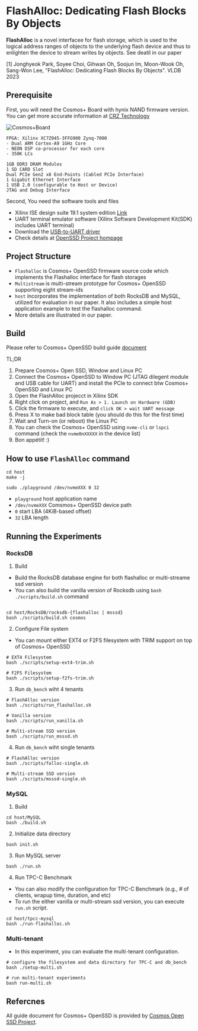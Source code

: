 # FlashAlloc: Dedicating Flash Blocks By Objects

**FlashAlloc** is a novel interfacee for flash storage,
which is used to the logical address ranges of objects to the underlying flash device 
and thus to enlighten the device to stream writes by objects. See deatil in our paper

[1] Jonghyeok Park, Soyee Choi, Gihwan Oh, Soojun Im, Moon-Wook Oh, Sang-Won Lee, "FlashAlloc: Dedicating Flash Blocks By Objects". VLDB 2023


## Prerequisite

First, you will need the Cosmos+ Board with hynix NAND firmware version. 
You can get more accurate information at [CRZ Technology](https://www.crz-tech.com/)   

![Cosmos+Board](https://www.crz-tech.com/uploads/uploads/2021/01/29/fnn45201781714615.jpg)

```
FPGA: Xilinx XC7Z045-3FFG900 Zynq-7000
- Dual ARM Cortex-A9 1GHz Core
- NEON DSP co-processor for each core
- 350K LCs

1GB DDR3 DRAM Modules
1 SD CARD Slot
Dual PCIe Gen2 x8 End-Points (Cabled PCIe Interface)
1 Gigabit Ethernet Interface
1 USB 2.0 (configurable to Host or Device)
JTAG and Debug Interface         
```

Second, You need the software tools and files
- Xilinx ISE design suite 19.1 system edition [Link](https://www.xilinx.com/support/download/index.html/content/xilinx/en/downloadNav/embedded-design-tools/archive.html)
- UART terminal emulator software (Xilinx Software Development Kit(SDK) includes UART terminal)
- Download the [USB-to-UART driver](https://www.silabs.com/developers/usb-to-uart-bridge-vcp-drivers)
- Check details at [OpenSSD Project hompage](http://www.openssd-project.org/)

## Project Structure
- `Flashalloc` is Cosmos+ OpenSSD firmware source code which implements the Flashalloc interface for flash storages
- `Multistream` is multi-stream prototype for Cosmos+ OpenSSD supporting eight stream-ids
- `host` incorporates the implementation of both RocksDB and MySQL, utilized for evaluation in our paper. 
It also includes a simple host application example to test the flashalloc command.
-  More details are illustrated in our paper.

## Build

Please refer to Cosmos+ OpenSSD build guide [document](doc/Cosmos+OpenSSD-2017-Tutorial.pdf)

TL;DR
1. Prepare Cosmos+ Open SSD, Window and Linux PC
2. Connect the  Cosmos+ OpenSSD to Window PC (JTAG dilegent module and USB cable for UART) and install the PCIe to connect btw Cosmos+ OpenSSD and Linux PC
3. Open the FlashAlloc projecct in Xilinx SDK
4. Right click on project, and `Run As > 1. Launch on Hardware (GDB)`
5. Click the firmware to execute, and `click OK > wait UART message`
6. Press X to make bad block table (you should do this for the first time)
7. Wait and Turn-on (or reboot) the Linux PC
8. You can check the Cosmos+ OpenSSD using `nvme-cli` or `lspci` command (check the `nvme0nXXXXX` in the device list)
9. Bon appétit! :)

## How to use `FlashAlloc` command

```
cd host
make -j

sudo ./playground /dev/nvmeXXX 0 32
```

- `playground` host application name
- `/dev/nvmeXXX` Comsmos+ OpenSSD device path
- `0` start LBA (4KiB-based offset)
- `32` LBA length
  
## Running the Experiments

### RocksDB

1. Build

- Build the RocksDB database engine for both flashalloc or multi-streame ssd version
- You can also build the vanilla version of Rocksdb using `bash ./scripts/build.sh` command

```

cd host/RocksDB/rocksdb-{flashalloc | msssd}
bash ./scripts/build.sh cosmos

```

2. Configure File system

- You can mount either EXT4 or F2FS filesystem with TRIM support on top of Cosmos+ OpenSSD

```
# EXT4 Filesystem
bash ./scripts/setup-ext4-trim.sh

# F2FS Filesystem
bash ./scripts/setup-f2fs-trim.sh
```

3. Run `db_bench` wiht 4 tenants

```
# FlashAlloc version
bash ./scripts/run_flashalloc.sh

# Vanilla version
bash ./scripts/run_vanilla.sh

# Multi-stream SSD version
bash ./scripts/run_msssd.sh
```

4. Run `db_bench` wiht single tenants

```
# FlashAlloc version
bash ./scripts/falloc-single.sh

# Multi-stream SSD version
bash ./scripts/msssd-single.sh
```

### MySQL

1. Build
```
cd hsot/MySQL
bash ./build.sh
```

2. Initialize data directory

```
bash init.sh
```

3. Run MySQL server

```
bash ./run.sh
```

4. Run TPC-C Benchmark

- You can also modify the configuration for TPC-C Benchmark (e.g., # of clients, wrapup time, duration, and etc)
- To run the either vanilla or multi-stream ssd version, you can execute `run.sh` script.

```
cd host/tpcc-mysql
bash ./run-flashalloc.sh
```

### Multi-tenant

- In this experiment, you can evaluate the multi-tenant configuration.
```
# configure the filesystem and data directory for TPC-C and db_bench
bash ./setup-multi.sh

# run multi-tenant experiments
bash run-multi.sh
```

## Refercnes
All guide document for Cosmos+ OpenSSD is provided by [Cosmos Open SSD Project](https://github.com/Cosmos-OpenSSD/Cosmos-OpenSSD/tree/master).
